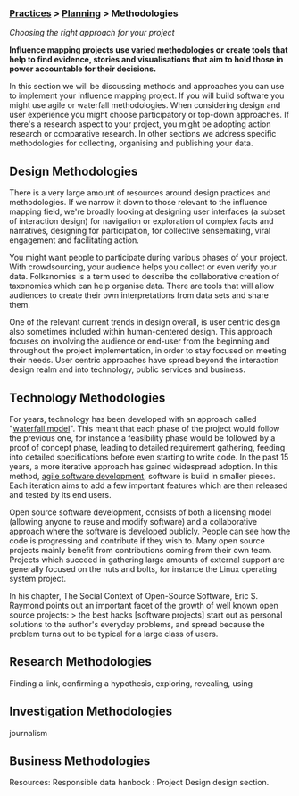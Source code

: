 ### [Practices](../../practices.html) > [Planning](../../practices.html#plan) > Methodologies 

_Choosing the right approach for your project_

__Influence mapping projects use varied methodologies or create tools that help to find evidence, stories and visualisations that aim to hold those in power accountable for their decisions.__

In this section we will be discussing methods and approaches you can use to implement your influence mapping project. If you will build software you might use agile or waterfall methodologies. When considering design and user experience you might choose participatory or top-down approaches. If there&#39;s a research aspect to your project, you might be adopting action research or comparative research. 
In other sections we address specific methodologies for collecting, organising and publishing your data. 

## Design Methodologies
There is a very large amount of resources around design practices and methodologies. If we narrow it down to those relevant to the influence mapping field, we&#39;re broadly looking at designing user interfaces (a subset of interaction design) for navigation or exploration of complex facts and narratives, designing for participation, for collective sensemaking, viral engagement and facilitating action.

You might want people to participate during various phases of your project. With crowdsourcing, your audience helps you collect or even verify your data. Folksnomies is a term used to describe the collaborative creation of taxonomies which can help organise data. There are tools that will allow audiences to create their own interpretations from data sets and share them. 

One of the relevant current trends in design overall, is user centric design also sometimes included within human-centered design. This approach focuses on involving the audience or end-user from the beginning and throughout the project implementation, in order to stay focused on meeting their needs. User centric approaches have spread beyond the interaction design realm and into technology, public services and business.
## Technology Methodologies
For years, technology has been developed with an approach called &quot;[waterfall model](https://en.wikipedia.org/wiki/Waterfall_model)&quot;. This meant that each phase of the project would follow the previous one, for instance a feasibility phase would be followed by a proof of concept phase, leading to detailed requirement gathering, feeding into detailed specifications before even starting to write code. 
In the past 15 years, a more iterative approach has gained widespread adoption. In this method, [agile software development](https://en.wikipedia.org/wiki/Agile_software_development), software is build in smaller pieces. Each iteration aims to add a few important features which are then released and tested by its end users.

Open source software development, consists of both a licensing model (allowing anyone to reuse and modify software) and a collaborative approach where the software is developed publicly. People can see how the code is progressing and contribute if they wish to. Many open source projects mainly benefit from contributions coming from their own team. Projects which succeed in gathering large amounts of external support are generally focused on the nuts and bolts, for instance the Linux operating system project.   

In his chapter, The Social Context of Open-Source Software, Eric S. Raymond points out an important facet of the growth of well known open source projects:
&gt; the best hacks [software projects] start out as personal solutions to the author&#39;s everyday problems, and spread because the problem turns out to be typical for a large class of users.  
## Research Methodologies
Finding a link, confirming a hypothesis, exploring, revealing, using
## Investigation Methodologies
journalism

## Business Methodologies


Resources:
Responsible data hanbook : Project Design design section.


</div></div><!-- dirty trick. close parent container and row--> 































































































































<div class="container-fluid">
<div class="row">
<div class="carousel">





























































































































</div>
<br>
</div>
</div>



















































































































































































































<div class="container-fluid">
<div class="row">
<br>
<div class="carousel">

















































































































































































































</div>
</div>
</div>
<div class="container"><!-- dirty trick. reopen parent container -->
<div class="row">
</div><!--- group row -->
</div><!--- group container -->
<div class="container"><div class="row"><!-- dirty trick. reopen parent container and row -->